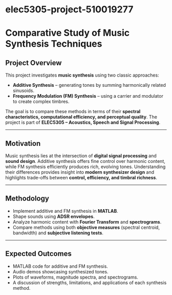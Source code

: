 # elec5305-project-510019277
# Comparative Study of Music Synthesis Techniques

## Project Overview
This project investigates **music synthesis** using two classic approaches:  
- **Additive Synthesis** – generating tones by summing harmonically related sinusoids.  
- **Frequency Modulation (FM) Synthesis** – using a carrier and modulator to create complex timbres.  

The goal is to compare these methods in terms of their **spectral characteristics, computational efficiency, and perceptual quality**. The project is part of **ELEC5305 – Acoustics, Speech and Signal Processing**.

---

## Motivation
Music synthesis lies at the intersection of **digital signal processing** and **sound design**. Additive synthesis offers fine control over harmonic content, while FM synthesis efficiently produces rich, evolving tones. Understanding their differences provides insight into **modern synthesizer design** and highlights trade-offs between **control, efficiency, and timbral richness**.

---

## Methodology
- Implement additive and FM synthesis in **MATLAB**.  
- Shape sounds using **ADSR envelopes**.  
- Analyze harmonic content with **Fourier Transform** and **spectrograms**.  
- Compare methods using both **objective measures** (spectral centroid, bandwidth) and **subjective listening tests**.

---

## Expected Outcomes
- MATLAB code for additive and FM synthesis.  
- Audio demos showcasing synthesized tones.  
- Plots of waveforms, magnitude spectra, and spectrograms.  
- A discussion of strengths, limitations, and applications of each synthesis method.
